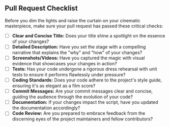 <!--
## Scene Setting: A Clear Description

Begin with a concise and descriptive title that captures the essence of your
changes. Think of it as the film's tagline, enticing viewers to delve deeper. In
the description, provide a detailed account of the issue you're addressing or
the feature you're introducing. Be specific, my friend, like a screenwriter
meticulously crafting each scene. Explain the "why" behind your changes, the
motivations of your code, and the impact it will have on the trakt-web
narrative.

## Show, Don't Tell: Screenshots and Videos

A picture is worth a thousand lines of code, they say. Include screenshots or
videos that showcase your changes in action. Capture the essence of your
contribution, the visual flair of your code, and the impact it has on the user
experience. Think of it as a film trailer, offering a glimpse into the cinematic
world you've created.

## Testing: The Dress Rehearsal

Before the grand premiere, ensure your code has undergone rigorous testing.
Write unit tests that validate the functionality of your changes, ensuring they
perform flawlessly under the spotlight. Think of it as a dress rehearsal, where
every line of code is scrutinized and perfected before the final performance.

## Code Review: The Critic's Eye

Be prepared to address feedback from the project maintainers and other
contributors. Embrace their insights, for they are the seasoned critics of the
trakt-web theater. Engage in constructive dialogue, refine your code based on
their suggestions, and together we'll ensure your contribution is a cinematic
masterpiece.

## Other Considerations:

- **Coding Standards:** Adhere to the project's coding standards, ensuring your
  code is as elegant as a film score and as readable as a well-written
  screenplay.
- **Commit Messages:** Craft clear and concise commit messages that explain the
  purpose of each change, like a director's notes guiding the audience through
  the film's narrative. We use [Conventional Commits](https://www.conventionalcommits.org/), so please follow this specification.
- **Documentation:** If your changes affect the documentation, update it
  accordingly, ensuring it remains as informative as a film encyclopedia.

## Conventional Commit Cheat-sheet:

- **feat:** A new feature
- **fix:** A bug fix
- **docs:** Documentation only changes
- **style:** Changes that do not affect the meaning of the code (white-space, formatting, missing semi-colons, etc)
- **refactor:** A code change that neither fixes a bug nor adds a feature
- **perf:** A code change that improves performance
- **test:** Adding missing tests or correcting existing tests
- **chore:** Changes to the build process or auxiliary tools and libraries such as documentation generation

By following these guidelines, you'll ensure your pull request is a cinematic
triumph, a contribution worthy of a place in the trakt-web hall of fame. Now,
let the show begin!
-->

## Pull Request Checklist

Before you dim the lights and raise the curtain on your cinematic masterpiece,
make sure your pull request has passed these critical checks:

- [ ] **Clear and Concise Title:** Does your title shine a spotlight on the
      essence of your changes?
- [ ] **Detailed Description:** Have you set the stage with a compelling
      narrative that explains the "why" and "how" of your changes?
- [ ] **Screenshots/Videos:** Have you captured the magic with visual evidence
      that showcases your changes in action?
- [ ] **Tests:** Has your code undergone a rigorous dress rehearsal with unit
      tests to ensure it performs flawlessly under pressure?
- [ ] **Coding Standards:** Does your code adhere to the project's style guide,
      ensuring it's as elegant as a film score?
- [ ] **Commit Messages:** Are your commit messages clear and concise, guiding
      the audience through the evolution of your code?
- [ ] **Documentation:** If your changes impact the script, have you updated the
      documentation accordingly?
- [ ] **Code Review:** Are you prepared to embrace feedback from the discerning
      eyes of the project maintainers and fellow contributors?
